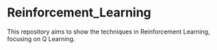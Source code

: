 # Reinforcement_Learning

This repository aims to show the techniques in Reinforcement Learning, focusing on Q Learning.
